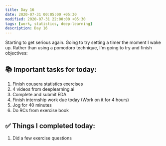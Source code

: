 ```yaml
---
title: Day 16
date: 2020-07-31 00:05:00 +05:30
modified: 2020-07-31 22:00:00 +05:30
tags: [work, statistics, deep-learning]
description: Day 16
---
```


Starting to get serious again. Going to try setting a timer the moment I wake up. Rather than using a pomodoro technique, I'm going to try and finish objectives:

## 📚 Important tasks for today:
1. Finish cousera statistics exercises 
2. 4 videos from deeplearning.ai
3. Complete and submit EDA
4. Finish internship work due today (Work on it for 4 hours)
5. Jog for 40 minutes
6. Do RCs from exercise book

## ✅ Things I completed today:
1. Did a few exercise questions